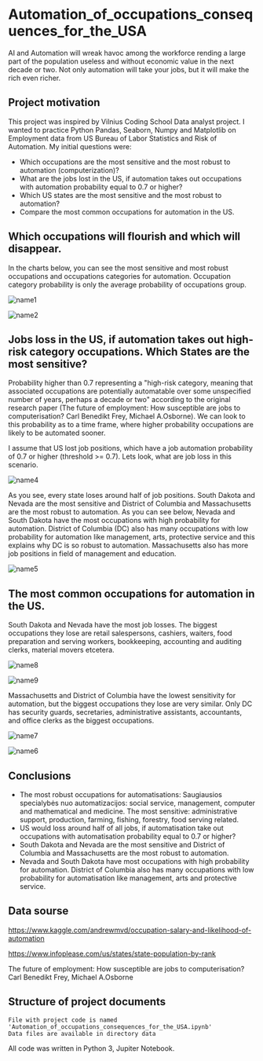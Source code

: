 # Automation_of_occupations_consequences_for_the_USA

AI and Automation will wreak havoc among the workforce rending a large part of the population useless and without economic value in the next decade or two. Not only automation will take your jobs, but it will make the rich even richer.

## Project motivation

This project was inspired by Vilnius Coding School Data analyst project. I wanted to practice Python Pandas, Seaborn, Numpy and Matplotlib on Employment data from US Bureau of Labor Statistics and Risk of Automation. My initial questions were:

* Which occupations are the most sensitive and the most robust to automation (computerization)?
* What are the jobs lost in the US, if automation takes out occupations with automation probability equal to 0.7 or higher?
* Which US states are the most sensitive and the most robust to automation?
* Compare the most common occupations for automation in the US.

## Which occupations will flourish and which will disappear.

In the charts below, you can see the most sensitive and most robust occupations and occupations categories for automation. Occupation category probability is only the average probability of occupations group.

![name1](https://github.com/gadolinis/Automation_of_occupations_consequences_for_the_USA/blob/master/img/general_Occupation%20categories%20and%20the%20probability%20of%20automation%20by%20states.png)

![name2](https://github.com/gadolinis/Automation_of_occupations_consequences_for_the_USA/blob/master/img/general_Workers%20numbers%20in%20occupations%20with%205%20highest%20and%205%20lowest%20probabilities%20for%20automation.png)

## Jobs loss in the US, if automation takes out high-risk category occupations. Which States are the most sensitive?

Probability higher than 0.7 representing a "high-risk category, meaning that associated occupations are potentially automatable over some unspecified number of years, perhaps a decade or two" according to the original research paper (The future of employment: How susceptible are jobs to computerisation? Carl Benedikt Frey, Michael A.Osborne). We can look to this probability as to a time frame, where higher probability occupations are likely to be automated sooner.

I assume that US lost job positions, which have a job automation probability of 0.7 or higher (threshold >= 0.7). Lets look, what are job loss in this scenario.

![name4](https://github.com/gadolinis/Automation_of_occupations_consequences_for_the_USA/blob/master/img/general_Lost%20jobs%20ratio%20per%20state%20when%20we%20lost%20jobs%20with%20automatisation%20probability%20equal%20to%200.7%20(Threshold)%20or%20higher.png)

As you see, every state loses around half of job positions. South Dakota and Nevada are the most sensitive and District of Columbia and Massachusetts are the most robust to automation. As you can see below, Nevada and South Dakota have the most occupations with high probability for automation. District of Columbia (DC) also has many occupations with low probability for automation like management, arts, protective service and this explains why DC is so robust to automation. Massachusetts also has more job positions in field of management and education.

![name5](https://github.com/gadolinis/Automation_of_occupations_consequences_for_the_USA/blob/master/img/general_Occupation%20categories%20and%20probability%20of%20automatisation%20in%20S.%20Dakota%2C%20Nevada%2C%20DC%20and%20Massachusetts.png)

## The most common occupations for automation in the US.

South Dakota and Nevada have the most job losses. The biggest occupations they lose are retail salespersons, cashiers, waiters, food preparation and serving workers, bookkeeping, accounting and auditing clerks, material movers etcetera.

![name8](https://github.com/gadolinis/Automation_of_occupations_consequences_for_the_USA/blob/master/img/general_The%20largest%20most%20likely%20automatable%20occupations%20in%20Nevada.png)

![name9](https://github.com/gadolinis/Automation_of_occupations_consequences_for_the_USA/blob/master/img/general_The%20largest%20most%20likely%20automatable%20occupations%20in%20South%20Dakota.png)

Massachusetts and District of Columbia have the lowest sensitivity for automation, but the biggest occupations they lose are very similar. Only DC has security guards, secretaries, administrative assistants, accountants, and office clerks as the biggest occupations.

![name7](https://github.com/gadolinis/Automation_of_occupations_consequences_for_the_USA/blob/master/img/general_The%20largest%20most%20likely%20automatable%20occupations%20in%20Massachusetts.png)

![name6](https://github.com/gadolinis/Automation_of_occupations_consequences_for_the_USA/blob/master/img/general_The%20largest%20most%20likely%20automatable%20occupations%20in%20District%20of%20Columbia.png)

## Conclusions
* The most robust occupations for automatisations: Saugiausios specialybės nuo automatizacijos: social service, management, computer and mathematical and medicine. The most sensitive: administrative support, production, farming, fishing, forestry, food serving related.
* US would loss around half of all jobs, if automatisation take out occupations with automatisation probability equal to 0.7 or higher?
* South Dakota and Nevada are the most sensitive and District of Columbia and Massachusetts are the most robust to automation.
* Nevada and South Dakota have most occupations with high probability for automation. District of Columbia also has many occupations with low probability for automatisation like management, arts and protective service.

## Data sourse

https://www.kaggle.com/andrewmvd/occupation-salary-and-likelihood-of-automation

https://www.infoplease.com/us/states/state-population-by-rank

The future of employment: How susceptible are jobs to computerisation? Carl Benedikt Frey, Michael A.Osborne

## Structure of project documents

    File with project code is named 'Automation_of_occupations_consequences_for_the_USA.ipynb'
    Data files are available in directory data

All code was written in Python 3, Jupiter Notebook.
